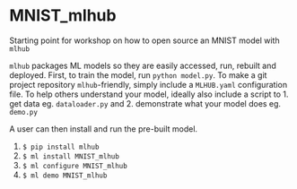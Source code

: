 # MNIST_mlhub
Starting point for workshop on how to open source an MNIST model with `mlhub`

`mlhub` packages ML models so they are easily accessed, run, rebuilt and deployed. First, to train the model, run `python model.py`. To make a git project repository `mlhub`-friendly, simply include a `MLHUB.yaml` configuration file. To help others understand your model, ideally also include a script to 1. get data eg. `dataloader.py` and 2. demonstrate what your model does eg. `demo.py`

A user can then install and run the pre-built model. 

1. `$ pip install mlhub`    
2. `$ ml install MNIST_mlhub`     
3. `$ ml configure MNIST_mlhub`      
4. `$ ml demo MNIST_mlhub`
